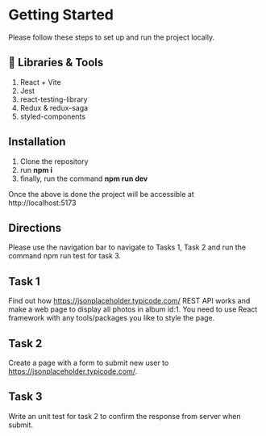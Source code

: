 # Getting Started

Please follow these steps to set up and run the project locally.

## 🧰 Libraries & Tools

1. React + Vite
2. Jest
3. react-testing-library
4. Redux & redux-saga
5. styled-components

## Installation

1. Clone the repository
2. run **npm i**
3. finally, run the command **npm run dev**

Once the above is done the project will be accessible at http://localhost:5173

## Directions

Please use the navigation bar to navigate to Tasks 1, Task 2 and run the command npm run test for task 3.

## Task 1

Find out how https://jsonplaceholder.typicode.com/ REST API works and make a web page to display all photos in album id:1. You need to use React framework with any tools/packages you like to style the page.

## Task 2

Create a page with a form to submit new user to https://jsonplaceholder.typicode.com/.

## Task 3

Write an unit test for task 2 to confirm the response from server when submit.

